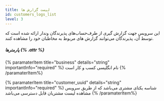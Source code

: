 ```yaml
---
title: لیست گزارش ها  
id: customers_logs_list
level: 3
---
```


این سرویس جهت گزارش گیری از طرف‌حساب‌های پذیرندگان وندار ارائه شده است که توسط آن، پذیرندگان می‌توانند گزارش های مربوط به مخاطبان خود را مشاهده کنند.

##### پارمترها {% .attr %}

{% paramaterItem title="business" details="string" importantInfo="required" %}
نام انگلیسی کسب و کار است
{% /paramaterItem%}

{% paramaterItem title="customer_uuid" details="string" importantInfo="required" %}
شناسه یکتای مشتری می‌باشد که از طریق سرویس مشاهده لیست مشتریان قابل دسترسی می‌باشد
{% /paramaterItem%}
